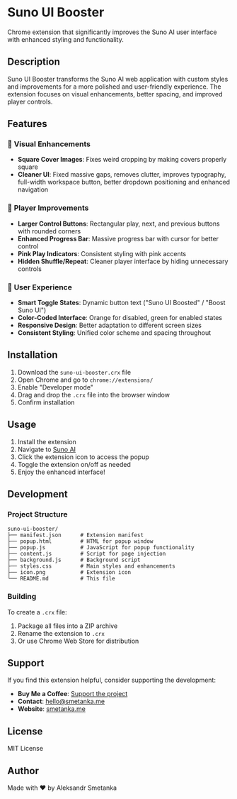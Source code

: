 # Suno UI Booster

Chrome extension that significantly improves the Suno AI user interface with enhanced styling and functionality.

## Description

Suno UI Booster transforms the Suno AI web application with custom styles and improvements for a more polished and user-friendly experience. The extension focuses on visual enhancements, better spacing, and improved player controls.

## Features

### 🎨 **Visual Enhancements**
- **Square Cover Images**: Fixes weird cropping by making covers properly square
- **Cleaner UI**: Fixed massive gaps, removes clutter, improves typography, full-width workspace button, better dropdown positioning and enhanced navigation

### 🎵 **Player Improvements**
- **Larger Control Buttons**: Rectangular play, next, and previous buttons with rounded corners
- **Enhanced Progress Bar**: Massive progress bar with cursor for better control
- **Pink Play Indicators**: Consistent styling with pink accents
- **Hidden Shuffle/Repeat**: Cleaner player interface by hiding unnecessary controls

### 📱 **User Experience**
- **Smart Toggle States**: Dynamic button text ("Suno UI Boosted" / "Boost Suno UI")
- **Color-Coded Interface**: Orange for disabled, green for enabled states
- **Responsive Design**: Better adaptation to different screen sizes
- **Consistent Styling**: Unified color scheme and spacing throughout

## Installation

1. Download the `suno-ui-booster.crx` file
2. Open Chrome and go to `chrome://extensions/`
3. Enable "Developer mode"
4. Drag and drop the `.crx` file into the browser window
5. Confirm installation

## Usage

1. Install the extension
2. Navigate to [Suno AI](https://suno.ai)
3. Click the extension icon to access the popup
4. Toggle the extension on/off as needed
5. Enjoy the enhanced interface!

## Development

### Project Structure

```
suno-ui-booster/
├── manifest.json      # Extension manifest
├── popup.html         # HTML for popup window
├── popup.js           # JavaScript for popup functionality
├── content.js         # Script for page injection
├── background.js      # Background script
├── styles.css         # Main styles and enhancements
├── icon.png           # Extension icon
└── README.md          # This file
```

### Building

To create a `.crx` file:

1. Package all files into a ZIP archive
2. Rename the extension to `.crx`
3. Or use Chrome Web Store for distribution

## Support

If you find this extension helpful, consider supporting the development:

- **Buy Me a Coffee**: [Support the project](https://www.buymeacoffee.com/asmetanka)
- **Contact**: hello@smetanka.me
- **Website**: [smetanka.me](https://smetanka.me)

## License

MIT License

## Author

Made with ❤️ by Aleksandr Smetanka 